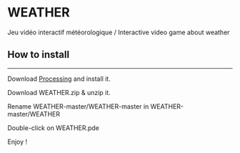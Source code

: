 # WEATHER
Jeu vidéo interactif météorologique / Interactive video game about weather


## How to install
------------

Download [Processing](www.processing.org/) and install it.

Download WEATHER.zip & unzip it.

Rename WEATHER-master/WEATHER-master in WEATHER-master/WEATHER

Double-click on WEATHER.pde

Enjoy !
